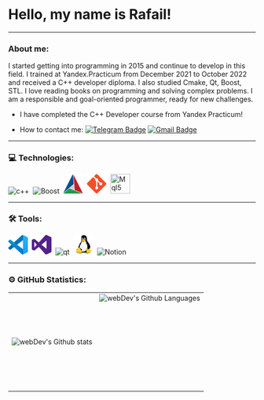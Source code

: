 
# Hello, my name is Rafail!

---

### About me:

I started getting into programming in 2015 and continue to develop in this field. I trained at Yandex.Practicum from December 2021 to October 2022 and received a C++ developer diploma. I also studied Cmake, Qt, Boost, STL. I love reading books on programming and solving complex problems. I am a responsible and goal-oriented programmer, ready for new challenges.


-  I have completed the C++ Developer course from Yandex Practicum!


-  How to contact me: [![Telegram Badge](https://img.shields.io/badge/-Rafail_Mukhutdinov-blue?style=flat&logo=Telegram&logoColor=white)](https://t.me/Rafail_Mukhutdinov) [![Gmail Badge](https://img.shields.io/badge/-Gmail-red?style=flat&logo=Gmail&logoColor=white)](mailto:k00priz@gmail.com)


---

### 💻 Technologies:

<div>
  <img src="https://github.com/isocpp/logos/blob/master/cpp_logo.svg" title="c++" alt="c++" width="40" height="40"/>&nbsp
  <img src="https://avatars.githubusercontent.com/u/3170529?s=200&v=4" title="Boost" alt="Boost" width="40" height="40"/>&nbsp
  <img src="https://github.com/devicons/devicon/blob/master/icons/cmake/cmake-original.svg" title="cmake" alt="cmake" width="40" height="40"/>&nbsp 
  <img src="https://github.com/devicons/devicon/blob/master/icons/git/git-original.svg" title="git" alt="git" width="40" height="40"/>&nbsp  
  <img src="https://yt3.googleusercontent.com/fahbTVgqd2tgda_E0EeuBQi2T33QLVIJNO52R6XZwTsOU8KadP-IJDulOFfTJBWzIKCnC8nKOQ=s900-c-k-c0x00ffffff-no-rj" title="Mql5"  width="40" height="40"/>&nbsp
</div>

---

### 🛠 Tools:

<div>
  <img src="https://github.com/devicons/devicon/blob/master/icons/vscode/vscode-original.svg" title="vscode" alt="vscode" width="40" height="40"/>&nbsp;
  <img src="https://github.com/devicons/devicon/blob/master/icons/visualstudio/visualstudio-plain.svg" title="visualstudio" alt="visualstudio" width="40" height="40"/>&nbsp;
  <img src="https://github.com/openwebos/qt/blob/master/doc/src/snippets/declarative/qml-intro/images/qt-logo.svg" title="qt" alt="qt" width="40" height="40"/>&nbsp;
  <img src="https://github.com/devicons/devicon/blob/master/icons/linux/linux-original.svg" title="linux" alt="linux" width="40" height="40"/>&nbsp;
  <img src="https://upload.wikimedia.org/wikipedia/commons/e/e9/Notion-logo.svg" title="Notion" alt="Notion" width="40" height="40"/>&nbsp;
</div>

---



### ⚙️ GitHub Statistics:

<table>
  <tr>
    <td>
      <img align="left" src="http://github-readme-streak-stats.herokuapp.com?user=Rafail-Mukhutdinov&theme=dark&background=000000" alt="webDev's Github stats" />
    </td>
    <td>
      <img height="195px" align="right" alt="webDev's Github Languages" src="https://github-readme-stats-sigma-five.vercel.app/api/top-langs/?username=Rafail-Mukhutdinov&layout=compact&theme=vision-friendly-dark" />
    </td>
  </tr>
</table>



